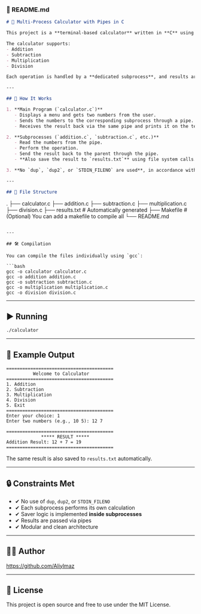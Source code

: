 

### 📌 README.md

```markdown
# 🧮 Multi-Process Calculator with Pipes in C

This project is a **terminal-based calculator** written in **C** using **UNIX system calls** like `fork()`, `pipe()`, and `execlp()`.

The calculator supports:
- Addition
- Subtraction
- Multiplication
- Division

Each operation is handled by a **dedicated subprocess**, and results are saved in a `results.txt` file automatically by the subprocesses (not the main process).

---

## 🚀 How It Works

1. **Main Program (`calculator.c`)**
   - Displays a menu and gets two numbers from the user.
   - Sends the numbers to the corresponding subprocess through a pipe.
   - Receives the result back via the same pipe and prints it on the terminal.

2. **Subprocesses (`addition.c`, `subtraction.c`, etc.)**
   - Read the numbers from the pipe.
   - Perform the operation.
   - Send the result back to the parent through the pipe.
   - **Also save the result to `results.txt`** using file system calls.

3. **No `dup`, `dup2`, or `STDIN_FILENO` are used**, in accordance with system programming constraints.

---

## 📁 File Structure

```
.
├── calculator.c
├── addition.c
├── subtraction.c
├── multiplication.c
├── division.c
├── results.txt     # Automatically generated
├── Makefile        # (Optional) You can add a makefile to compile all
└── README.md
```

---

## 🛠️ Compilation

You can compile the files individually using `gcc`:

```bash
gcc -o calculator calculator.c
gcc -o addition addition.c
gcc -o subtraction subtraction.c
gcc -o multiplication multiplication.c
gcc -o division division.c
```

---

## ▶️ Running

```bash
./calculator
```

---

## 🧾 Example Output

```
========================================
          Welcome to Calculator         
========================================
1. Addition
2. Subtraction
3. Multiplication
4. Division
5. Exit
========================================
Enter your choice: 1
Enter two numbers (e.g., 10 5): 12 7

========================================
             ***** RESULT *****         
Addition Result: 12 + 7 = 19
========================================
```

The same result is also saved to `results.txt` automatically.

---

## 🔒 Constraints Met

- ✔ No use of `dup`, `dup2`, or `STDIN_FILENO`
- ✔ Each subprocess performs its own calculation
- ✔ Saver logic is implemented **inside subprocesses**
- ✔ Results are passed via pipes
- ✔ Modular and clean architecture

---

## 👨‍💻 Author

https://github.com/Aliylmaz

---

## 📜 License

This project is open source and free to use under the MIT License.
```

